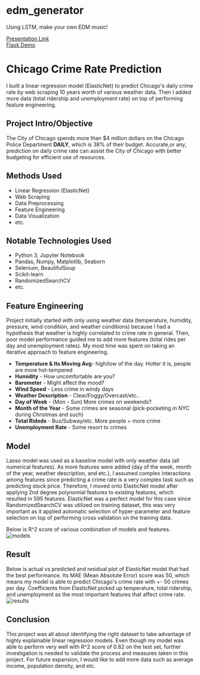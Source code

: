 # edm_generator
Using LSTM, make your own EDM music!

[Presentation Link](https://docs.google.com/presentation/d/1zXZ93rWshsaOpxh_lYr6b3dzsdWjL1Ek0-7hRlvWi_o/edit)  
[Flask Demo](https://drive.google.com/file/d/1c9HJYBEF0yTOu15Aq4b0q-I-P7v8MHAf/view?usp=sharing)




# Chicago Crime Rate Prediction
I built a linear regression model (ElasticNet) to predict Chicago's daily crime rate by web scraping 10 years worth of various weather data. Then I added more data (total ridership and unemployment rate) on top of performing feature engineering.

## Project Intro/Objective
The City of Chicago spends more than $4 million dollars on the Chicago Police Department **DAILY**, which is 38% of their budget. Accurate,or any, prediction on daily crime rate can assist the City of Chicago with better budgeting for efficient use of resources.

## Methods Used
* Linear Regression (ElasticNet)
* Web Scraping
* Data Preprocessing
* Feature Engineering
* Data Visualization
* etc.

## Notable Technologies Used
* Python 3, Jupyter Notebook
* Pandas, Numpy, Matplotlib, Seaborn
* Selenium, BeautifulSoup
* Scikit-learn
* RandomizedSearchCV
* etc. 

## Feature Engineering
Project initially started with only using weather data (temperature, humidity, pressure, wind condition, and weather conditions) because I had a hypothesis that weather is highly correlated to crime rate in general. Then, poor model performance guided me to add more features (total rides per day and unemployment rates). My most time was spent on taking an iterative approach to feature engineering.

* **Temperature & Its Moving Avg**- high/low of the day. Hotter it is, people are more hot-tempered
* **Humidity** - How uncomfortable are you?
* **Barometer** - Might affect the mood?
* **Wind Speed** - Less crime in windy days
* **Weather Description** - Clear/Foggy/Overcast/etc..
* **Day of Week** - (Mon - Sun) More crimes on weekends?
* **Month of the Year** - Some crimes are seasonal (pick-pocketing in NYC during Christmas and such)
* **Total Rideds** - Bus/Subway/etc. More people = more crime
* **Unemployment Rate** - Some resort to crimes

## Model 
Lasso model was used as a baseline model with only weather data (all numerical features). As more features were added (day of the week, month of the year, weather description, and etc.), I assumed complex interactions among features since predicting a crime rate is a very complex task such as predicting stock price. Therefore, I moved onto ElasticNet model after applying 2nd degree polynomial features to existing features, which resulted in 595 features. ElasticNet was a perfect model for this case since RandomizedSearchCV was utilized on training dataset, this was very important as it applied automatic selection of hyper-parameter and feature selection on top of performing cross validation on the training data.

Below is R^2 score of various combination of models and features.
![models](img/models.jpg)

## Result 
Below is actual vs predicted and residual plot of ElasticNet model that had the best performance. Its MAE (Mean Absolute Error) score was 50, which means my model is able to predict Chicago's crime rate with +- 50 crimes per day. Coefficients from ElasticNet picked up temperature, total ridership, and unemployment as the most important features that affect crime rate.
![results](img/result.JPG)

## Conclusion
This project was all about identifying the right dataset to take advantage of highly explainable linear regression models. Even though my model was able to perform very well with R^2 score of 0.82 on the test set, further investigation is needed to validate the process and measures taken in this project. For future expansion, I would like to add more data such as average income, population density, and etc.
